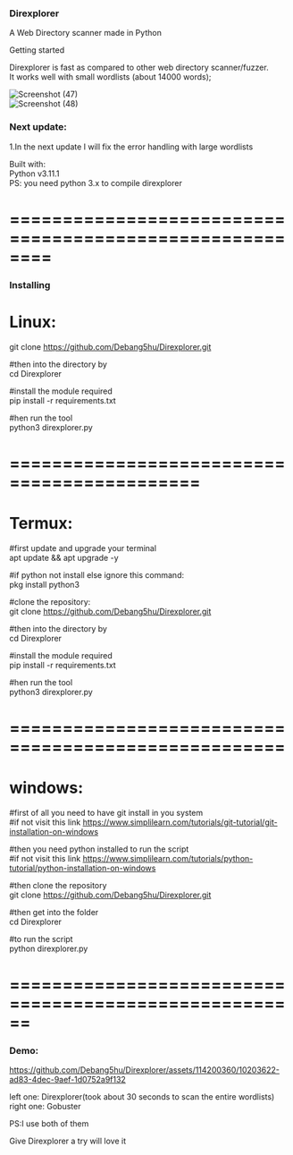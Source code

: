 <h3>Direxplorer</h3>  

A Web Directory scanner made in Python  

Getting started

Direxplorer is fast as compared to other web directory scanner/fuzzer.  
It works well with small wordlists (about 14000 words);  


![Screenshot (47)](https://github.com/Debang5hu/Direxplorer/assets/114200360/09394c8c-0439-4200-bace-4aa6aad737a5)  
![Screenshot (48)](https://github.com/Debang5hu/Direxplorer/assets/114200360/1d3d4732-e9ea-4cc3-b187-3b4b4b93e508)  



<h3>Next update:</h3>  

1.In the next update I will fix the error handling with large wordlists  


Built with:  
Python v3.11.1  
PS: you need python 3.x to compile direxplorer  

========================================================  
=====================================
<h3>Installing</h3>  

Linux:  
=======  

git clone https://github.com/Debang5hu/Direxplorer.git  

#then into the directory by  
cd Direxplorer  

#install the module required  
pip install -r requirements.txt  

#hen run the tool  
python3 direxplorer.py  

============================================  
==============================

Termux:  
=========  

#first update and upgrade your terminal  
apt update && apt upgrade -y  

#if python not install else ignore this command:  
pkg install python3  

#clone the repository:  
git clone https://github.com/Debang5hu/Direxplorer.git  

#then into the directory by  
cd Direxplorer  

#install the module required  
pip install -r requirements.txt  

#hen run the tool  
python3 direxplorer.py  

====================================================  
=================================  

windows:  
=========  

#first of all you need to have git install in you system  
#if not visit this link https://www.simplilearn.com/tutorials/git-tutorial/git-installation-on-windows  

#then you need python installed to run the script  
#if not visit this link https://www.simplilearn.com/tutorials/python-tutorial/python-installation-on-windows  

#then clone the repository  
git clone https://github.com/Debang5hu/Direxplorer.git  

#then get into the folder  
cd Direxplorer  

#to run the script  
python direxplorer.py  

======================================================  
======================  


<h3>Demo:</h3>  



https://github.com/Debang5hu/Direxplorer/assets/114200360/10203622-ad83-4dec-9aef-1d0752a9f132  


left one: Direxplorer(took about 30 seconds to scan the entire wordlists)  
right one: Gobuster  

PS:I use both of them  

Give Direxplorer a try will love it

